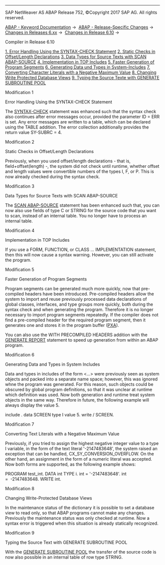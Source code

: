   

* * *

SAP NetWeaver AS ABAP Release 752, ©Copyright 2017 SAP AG. All rights reserved.

[ABAP - Keyword Documentation](javascript:call_link\('abenabap.htm'\)) →  [ABAP - Release-Specific Changes](javascript:call_link\('abennews.htm'\)) →  [Changes in Releases 6.xx](javascript:call_link\('abennews-6.htm'\)) →  [Changes in Release 6.10](javascript:call_link\('abennews-610.htm'\)) → 

Compiler in Release 6.10

[1\. Error Handling Using the SYNTAX-CHECK Statement](#!ABAP_MODIFICATION_1@1@)
[
2\. Static Checks in Offset/Length Declarations](#!ABAP_MODIFICATION_2@2@)
[
3\. Data Types for Source Texts with SCAN ABAP-SOURCE](#!ABAP_MODIFICATION_3@3@)
[
4\. Implementation in TOP Includes](#!ABAP_MODIFICATION_4@4@)
[
5\. Faster Generation of Program Segments](#!ABAP_MODIFICATION_5@5@)
[
6\. Generating Data und Types in System-Includes](#!ABAP_MODIFICATION_6@6@)
[
7\. Converting Character Literals with a Negative Maximum Value](#!ABAP_MODIFICATION_7@7@)
[
8\. Changing Write Protected Database Views](#!ABAP_MODIFICATION_8@8@)
[
9\. Typing the Source Texte with GENERATE SUBROUTINE POOL](#!ABAP_MODIFICATION_9@9@)

Modification 1

Error Handling Using the SYNTAX-CHECK Statement

The [SYNTAX-CHECK](javascript:call_link\('abapsyntax-check_for_itab.htm'\)) statement was enhanced such that the syntax check also continues after error messages occur, provided the parameter ID = ERR is set. Any error messages are written to a table, which can be declared using the TABLE addition. The error collection additionally provides the return value SY-SUBRC = 4.

Modification 2

Static Checks in Offset/Length Declarations

Previously, when you used offset/length declarations - that is, field+offset(length) -, the system did not check until runtime, whether offset and length values were convertible numbers of the types I, F, or P. This is now already checked during the syntax check.

Modification 3

Data Types for Source Texts with SCAN ABAP-SOURCE

The [SCAN ABAP-SOURCE](javascript:call_link\('abapscan.htm'\)) statement has been enhanced such that, you can now also use fields of type C or STRING for the source code that you want to scan, instead of an internal table. You no longer have to process an internal table.

Modification 4

Implementation in TOP Includes

If you use a FORM, FUNCTION, or CLASS ... IMPLEMENTATION statement, then this will now cause a syntax warning. However, you can still activate the program.

Modification 5

Faster Generation of Program Segments

Program segments can be generated much more quickly, now that pre-compiled headers have been introduced. Pre-compiled headers allow the system to import and reuse previously processed data declarations of global classes, interfaces, and type groups more quickly, both during the syntax check and when generating the program. Therefore it is no longer necessary to import program segments repeatedly. If the compiler does not find a pre-compiled header for the required program segment, then it generates one and stores it in the program buffer ([PXA](javascript:call_link\('abenpxa_glosry.htm'\) "Glossary Entry")).

You can also use the WITH PRECOMPILED HEADERS addition with the [GENERATE REPORT](javascript:call_link\('abapgenerate_report.htm'\)) statement to speed up generation from within an ABAP program.

Modification 6

Generating Data and Types in System Includes

Data and types in includes of the form <...> were previously seen as system objects and packed into a separate name space; however, this was ignored whne the program was generated. For this reason, such objects could be obscured by global program definitions, so that it was unclear at runtime which definition was used. Now both generation and runtime treat system objects in the same way. Therefore in future, the following example will always display the value 5.

include <SCREEN>.
data SCREEN type I value 5.
write / SCREEN.

Modification 7

Converting Text Literals with a Negative Maximum Value

Previously, if you tried to assign the highest negative integer value to a type I variable, in the form of the text literal '-2147483648', the system raised an exception that can be handled, CX\_SY\_CONVERSION\_OVERFLOW. On the other hand, an assignment in the form of a numeric literal was accepted. Now both forms are supported, as the following example shows:

PROGRAM test\_int.
DATA int TYPE i.
int = '-2147483648'.
int =  -2147483648.
WRITE int.

Modification 8

Changing Write-Protected Database Views

In the maintenance status of the dictionary it is possible to set a database view to read only, so that ABAP programs cannot make any changes. Previously the maintenance status was only checked at runtime. Now a syntax error is triggered when this situation is already statically recognized.

Modification 9

Typing the Source Text with GENERATE SUBROUTINE POOL

With the [GENERATE SUBROUTINE POOL](javascript:call_link\('abapgenerate_report.htm'\)) the transfer of the source code is now also possible in an internal table of row type STRING.